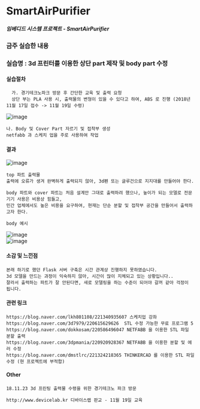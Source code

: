 # **SmartAirPurifier**

##### 임베디드 시스템 프로젝트 - SmartAirPurifier


### 금주 실습한 내용
### 실습명 : 3d 프린터를 이용한 상단 part 제작 및 body part 수정   
#### 실습절차   
```
  가. 경기테크노파크 방문 후 간단한 교육 및 출력 요청   
  상단 부는 PLA 사용 시, 출력물의 변형이 있을 수 있다고 하여, ABS 로 진행 (2018년 11월 17일 접수 -> 11월 19일 수령)   
```
  ![image](https://user-images.githubusercontent.com/33712754/48687225-909c0080-ec03-11e8-85b9-55dbfdb7172a.jpg)   
  ```
  나. Body 및 Cover Part 자르기 및 접착부 생성   
netfabb 과 스케치 업을 주로 사용하여 작업
```


#### 결과

![image](https://user-images.githubusercontent.com/33712754/48687226-92fe5a80-ec03-11e8-835f-5e945075d6c2.jpg)   
```
top 파트 출력물   
출력에 오류가 생겨 완벽하게 출력되지 않아, 3d펜 또는 글루건으로 지지대를 만들어야 한다.   
```
```   
body 파트와 cover 파트는 처음 설계안 그대로 출력하려 했으나, 높이가 되는 모델로 전문 기기 사용은 비용상 힘들고,   
민간 업체에서도 높은 비용을 요구하여, 현재는 단순 분할 및 접착부 공간을 만들어서 출력하고자 한다.   
```
```
body 예시   
```
![image](https://user-images.githubusercontent.com/33712754/48687281-f38d9780-ec03-11e8-875a-e292d9428b9f.png)   
![image](https://user-images.githubusercontent.com/33712754/48687291-0011f000-ec04-11e8-9112-2b40a0b983b8.png)   





#### 소감 및 느낀점
```
본래 하기로 했던 Flask 서버 구축은 시간 관계상 진행하지 못하였습니다.   
3d 모델을 만드는 과정이 익숙하지 않아, 시간이 많이 지체되고 있는 상황입니다..   
잘라서 출력하는 파트가 잘 안된다면, 새로 모델링을 하는 수준이 되어야 갈꺼 같아 걱정이 됩니다.   
```
#### 관련 링크
```
https://blog.naver.com/lkh801108/221340935607 스케치업 강좌   
https://blog.naver.com/3d7979/220615629626  STL 수정 가능한 무료 프로그램 5   
https://blog.naver.com/dokkosam/220586496047 NETFABB 을 이용한 STL 파일 분할 출력   
https://blog.naver.com/3dpmania/220920928367 NETFABB 을 이용한 분할 및 에러 수정   
https://blog.naver.com/dmstlrc/221324218365 THINKERCAD 를 이용한 STL 파일 수정 (현 프로젝트에 부적합)
```

#### Other
```
18.11.23 3d 프린팅 출력물 수령을 위한 경기테크노 파크 방문  

http://www.devicelab.kr 디바이스랩 판교 - 11월 19일 교육   

```
